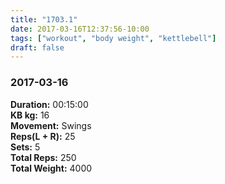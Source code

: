 ```yaml
---
title: "1703.1"
date: 2017-03-16T12:37:56-10:00
tags: ["workout", "body weight", "kettlebell"]
draft: false
---
```


### 2017-03-16

**Duration:** 00:15:00  
**KB kg:** 16  
**Movement:** Swings  
**Reps(L + R):** 25  
**Sets:** 5  
**Total Reps:** 250  
**Total Weight:** 4000